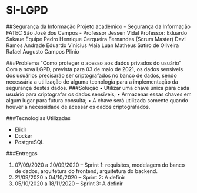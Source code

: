 # SI-LGPD

##Segurança da Informação
Projeto acadêmico - Segurança da Informação
FATEC São José dos Campos - Professor Jessen Vidal
Professor: Eduardo Sakaue
Equipe
Pedro Henrique Cerqueira Fernandes (Scrum Master)
Davi Ramos Andrade
Eduardo Vinicius Maia
Luan Matheus Satiro de Oliveira
Rafael Augusto Campos Plinio

###Problema
"Como proteger o acesso aos dados privados do usuário"
Com a nova LGPD, prevista para 03 de maio de 2021, os dados sensíveis dos usuários precisarão ser criptografados no banco de dados, sendo necessária a utilização de alguma tecnologia para a implementação da segurança destes dados.
###Solução
•	Utilizar uma chave única para cada usuário para criptografar os dados sensíveis;
•	Armazenar essas chaves em algum lugar para futura consulta;
•	A chave será utilizada somente quando houver a necessidade de acessar os dados criptografados.

###Tecnologias Utilizadas
* Elixir
* Docker
* PostgreSQL

###Entregas
1.	07/09/2020 a 20/09/2020 – Sprint 1: requisitos, modelagem do banco de dados, arquitetura do frontend, arquitetura do backend.
2.	21/09/2020 a 04/10/2020 – Sprint 2: A definir
3.	05/10/2020 a 18/11/2020 – Sprint 3: A definir
